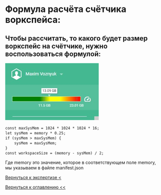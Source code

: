 # Формула расчёта счётчика воркспейса:

## Чтобы рассчитать, то какого будет размер воркспейс на счётчике, нужно воспользоваться формулой:

![](./pictures/wsSize.jpg)

```
const maxSysMem = 1024 * 1024 * 1024 * 16;
let sysMem = memory * 0.25;
if (sysMem > maxSysMem) {
    sysMem = maxSysMem;
}
const workspaceSize = (memory - sysMem) / 2;
```

Где memory это значение, которое в соответствующем поле memory, мы указываем в файле manifest.json


[Вернуться к экспертизе <](expertise.md)

[Вернуться к оглавлению <<](index.md)
